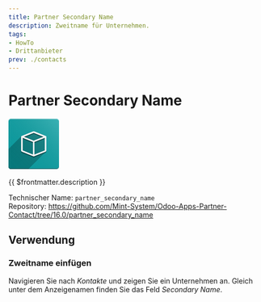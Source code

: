 ```yaml
---
title: Partner Secondary Name
description: Zweitname für Unternehmen.
tags:
- HowTo
- Drittanbieter
prev: ./contacts
---
```

# Partner Secondary Name
![](attachments/icon_oms_box.png)

{{ $frontmatter.description }}

Technischer Name: `partner_secondary_name`\
Repository: <https://github.com/Mint-System/Odoo-Apps-Partner-Contact/tree/16.0/partner_secondary_name>

## Verwendung

### Zweitname einfügen

Navigieren Sie nach *Kontakte* und zeigen Sie ein Unternehmen an. Gleich unter dem Anzeigenamen finden Sie das Feld *Secondary Name*.